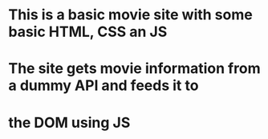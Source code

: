 # This is a basic movie site with some basic HTML, CSS an JS

# The site gets movie information from a dummy API and feeds it to

# the DOM using JS
